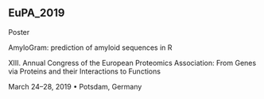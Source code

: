 ## EuPA_2019

Poster 

AmyloGram: prediction of amyloid sequences in R

XIII. Annual Congress of the European Proteomics Association: From Genes via Proteins and their Interactions to Functions 

March 24–28, 2019 • Potsdam, Germany
